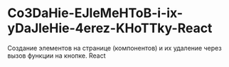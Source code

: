 # Co3DaHie-EJleMeHToB-i-ix-yDaJleHie-4erez-KHoTTky-React
Создание элементов на странице (компонентов) и их удаление через вызов функции на кнопке. React
